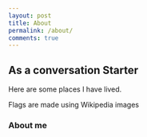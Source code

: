 ```yaml
---
layout: post
title: About
permalink: /about/
comments: true
---
```



## As a conversation Starter


Here are some places I have lived.


<comment>
Flags are made using Wikipedia images
</comment>


<style>
   /* Style looks pretty compact,
      - grid-container and grid-item are referenced the code
   */
   .grid-container {
       display: grid;
       grid-template-columns: repeat(auto-fill, minmax(150px, 1fr)); /* Dynamic columns */
       gap: 10px;
   }
   .grid-item {
       text-align: center;
   }
   .grid-item img {
       width: 100%;
       height: 100px; /* Fixed height for uniformity */
       object-fit: contain; /* Ensure the image fits within the fixed height */
   }
   .grid-item p {
       margin: 5px 0; /* Add some margin for spacing */
   }


   .image-gallery {
       display: flex;
       flex-wrap: nowrap;
       overflow-x: auto;
       gap: 10px;
       }


   .image-gallery img {
       max-height: 150px;
       object-fit: cover;
       border-radius: 5px;
   }
</style>


<!-- This grid_container class is used by CSS styling and the id is used by JavaScript connection -->
<div class="grid-container" id="grid_container">
   <!-- content will be added here by JavaScript -->
</div>


<script>
   // 1. Make a connection to the HTML container defined in the HTML div
   var container = document.getElementById("grid_container"); // This container connects to the HTML div


   // 2. Define a JavaScript object for our http source and our data rows for the Living in the World grid
   var http_source = "https://upload.wikimedia.org/wikipedia/commons/";
   var living_in_the_world = [
       {"flag": "0/01/Flag_of_California.svg", "greeting": "Hey", "description": "California - forever"},
       {"flag": "b/b9/Flag_of_Oregon.svg", "greeting": "Hi", "description": "Oregon - 9 years"},
       {"flag": "b/be/Flag_of_England.svg", "greeting": "Alright mate", "description": "England - 2 years"},
       {"flag": "e/ef/Flag_of_Hawaii.svg", "greeting": "Aloha", "description": "Hawaii - 2 years"},
   ];


   // 3a. Consider how to update style count for size of container
   // The grid-template-columns has been defined as dynamic with auto-fill and minmax


   // 3b. Build grid items inside of our container for each row of data
   for (const location of living_in_the_world) {
       // Create a "div" with "class grid-item" for each row
       var gridItem = document.createElement("div");
       gridItem.className = "grid-item";  // This class name connects the gridItem to the CSS style elements
       // Add "img" HTML tag for the flag
       var img = document.createElement("img");
       img.src = http_source + location.flag; // concatenate the source and flag
       img.alt = location.flag + " Flag"; // add alt text for accessibility


       // Add "p" HTML tag for the description
       var description = document.createElement("p");
       description.textContent = location.description; // extract the description


       // Add "p" HTML tag for the greeting
       var greeting = document.createElement("p");
       greeting.textContent = location.greeting;  // extract the greeting


       // Append img and p HTML tags to the grid item DIV
       gridItem.appendChild(img);
       gridItem.appendChild(description);
       gridItem.appendChild(greeting);


       // Append the grid item DIV to the container DIV
       container.appendChild(gridItem);
   }
</script>
<style>
    .grid-container {
        display: grid;
        grid-template-columns: repeat(auto-fill, minmax(150px, 1fr));
        gap: 15px;
    }

    .grid-item {
        text-align: center;
        padding: 12px;
        border-radius: 12px;
        background: linear-gradient(135deg, #f8c8dc, #c8d9f8); /* soft pink → blue */
        color: #222;
        transition: transform 0.25s ease, box-shadow 0.25s ease, background 0.25s ease;
    }

    .grid-item:hover {
        transform: scale(1.07);
        box-shadow: 0 6px 18px rgba(0, 0, 0, 0.2);
        background: linear-gradient(135deg, #ffd6e8, #a8c5ff); /* brighter hover */
    }

    .grid-item img {
        width: 100%;
        height: 100px;
        object-fit: contain;
        border-radius: 6px;
        margin-bottom: 8px;
    }

    .grid-item p {
        margin: 4px 0;
    }

    .grid-item p:first-of-type {
        font-weight: bold; /* Greeting stands out */
        color: #444;
    }
</style>



### About me






</div>



